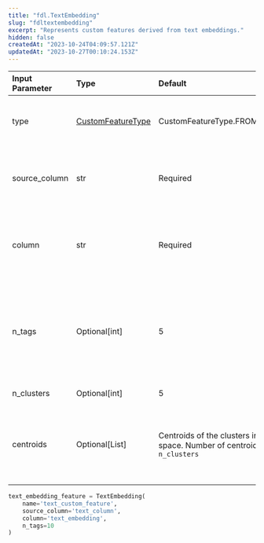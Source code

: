 ```yaml
---
title: "fdl.TextEmbedding"
slug: "fdltextembedding"
excerpt: "Represents custom features derived from text embeddings."
hidden: false
createdAt: "2023-10-24T04:09:57.121Z"
updatedAt: "2023-10-27T00:10:24.153Z"
---
```

| Input Parameter | Type                                      | Default                                                                                    | Description                                                                                                          |
| :-------------- | :---------------------------------------- | :----------------------------------------------------------------------------------------- | :------------------------------------------------------------------------------------------------------------------- |
| type            | [CustomFeatureType](fdlcustomfeaturetype) | CustomFeatureType.FROM_TEXT_EMBEDDING                                                      | Indicates this feature is derived from a text embedding.                                                             |
| source_column   | str                                       | Required                                                                                   | Specifies the column name where text data (e.g. LLM prompts) is stored                                               |
| column          | str                                       | Required                                                                                   | Specifies the column name where the embeddings corresponding to source_col are stored                                |
| n_tags          | Optional[int]                             | 5                                                                                          | How many tags(tokens) the text embedding are used in each cluster as the `tfidf` summarization in drift computation. |
| n_clusters      | Optional[int]                             | 5                                                                                          | The number of clusters.                                                                                              |
| centroids       | Optional[List]                            | Centroids of the clusters in the embedded space. Number of centroids equal to `n_clusters` | Centroids of the clusters in the embedded space. Number of centroids equal to `n_clusters`                           |

```python Usage
text_embedding_feature = TextEmbedding(
    name='text_custom_feature',
    source_column='text_column',
    column='text_embedding',
    n_tags=10
)
```